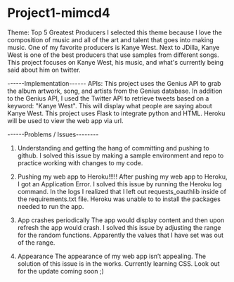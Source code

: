 # Project1-mimcd4

Theme: Top 5 Greatest Producers
I selected this theme because I love the composition of music and all of the art and talent that goes into making music. One of my favorite producers is Kanye West. Next to JDilla, Kanye West is one of the best producers that use samples from different songs. This project focuses on Kanye West, his music, and what's currently being said about him on twitter. 

------Implementation------
APIs:
This project uses the Genius API to grab the album artwork, song, and artists from the Genius database. In addition to the Genius API, I used the Twitter API to retrieve tweets based on a keyword: "Kanye West". This will display what people are saying about Kanye West. 
This project uses Flask to integrate python and HTML. Heroku will be used to view the web app via url.

------Problems / Issues--------
1) Understanding and getting the hang of committing and pushing to github.
I solved this issue by making a sample environment and repo to practice working with changes to my code.

2) Pushing my web app to Heroku!!!!!
After pushing my web app to Heroku, I got an Application Error. I solved this issue by running the Heroku log command. In the logs I realized that I left out requests_oauthlib inside of the requirements.txt file. Heroku was unable to to install the packages needed to run the app.

3) App crashes periodically
The app would display content and then upon refresh the app would crash. I solved this issue by adjusting the range for the random functions. Apparently the values that I have set was out of the range. 

4) Appearance
The appearance of my web app isn’t appealing. The solution of this issue is in the works. Currently learning CSS. Look out for the update coming soon ;)
